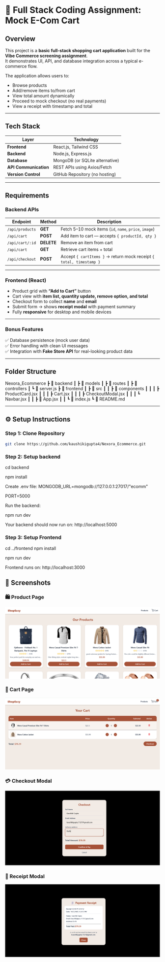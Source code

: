 # 🛒 Full Stack Coding Assignment: Mock E-Com Cart

##  Overview
This project is a **basic full-stack shopping cart application** built for the **Vibe Commerce screening assignment**.  
It demonstrates UI, API, and database integration across a typical e-commerce flow.

The application allows users to:
- Browse products
- Add/remove items to/from cart
- View total amount dynamically
- Proceed to mock checkout (no real payments)
- View a receipt with timestamp and total

---

##  Tech Stack

| Layer | Technology |
|-------|-------------|
| **Frontend** | React.js, Tailwind CSS |
| **Backend** | Node.js, Express.js |
| **Database** | MongoDB (or SQLite alternative) |
| **API Communication** | REST APIs using Axios/Fetch |
| **Version Control** | GitHub Repository (no hosting) |

---

## Requirements

### Backend APIs

| Endpoint | Method | Description |
|-----------|---------|-------------|
| `/api/products` | **GET** | Fetch 5–10 mock items (`id`, `name`, `price`, `image`) |
| `/api/cart` | **POST** | Add item to cart — accepts `{ productId, qty }` |
| `/api/cart/:id` | **DELETE** | Remove an item from cart |
| `/api/cart` | **GET** | Retrieve cart items + total |
| `/api/checkout` | **POST** | Accept `{ cartItems }` → return mock receipt `{ total, timestamp }` |

---

### Frontend (React)
- Product grid with **“Add to Cart”** button  
- Cart view with **item list, quantity update, remove option, and total**  
- Checkout form to collect **name** and **email**  
- Submit form → shows **receipt modal** with payment summary  
- Fully **responsive** for desktop and mobile devices

---

###  Bonus Features
✅ Database persistence (mock user data)  
✅ Error handling with clean UI messages  
✅ Integration with **Fake Store API** for real-looking product data  

---

##  Folder Structure

Nexora_Ecommerce
┣ 📁 backend
┃ ┣ 📁 models
┃ ┣ 📁 routes
┃ ┣ 📁 controllers
┃ ┗ 📄 server.js
┣ 📁 frontend
┃ ┣ 📁 src
┃ ┃ ┣ 📁 components
┃ ┃ ┃ ┣ ProductCard.jsx
┃ ┃ ┃ ┣ Cart.jsx
┃ ┃ ┃ ┣ CheckoutModal.jsx
┃ ┃ ┃ ┗ Navbar.jsx
┃ ┃ ┣ 📄 App.jsx
┃ ┃ ┗ 📄 index.js
┗ 📄 README.md

---

## ⚙️ Setup Instructions

###  Step 1: Clone Repository
```bash
git clone https://github.com/kaushikigupta4/Nexora_Ecommerce.git
```
### Step 2: Setup backend
cd backend

npm install

Create .env file:
MONGODB_URL=mongodb://127.0.0.1:27017/"ecomm"

PORT=5000

Run the backend:

npm run dev

Your backend should now run on:
 http://localhost:5000

### Step 3: Setup Frontend
cd ../frontend
npm install

npm run dev

Frontend runs on:
http://localhost:3000

 ## 📸 Screenshots

### 🛍️ Product Page
![Product Page](./screenshots/products.png)

### 🧺 Cart Page
![Cart Page](./screenshots/cartPage.png)

### 💳 Checkout Modal
![Checkout Modal](./screenshots/Checkout.png)

### 🧾 Receipt Modal
![Receipt Modal](./screenshots/paymentReceipt.png)


